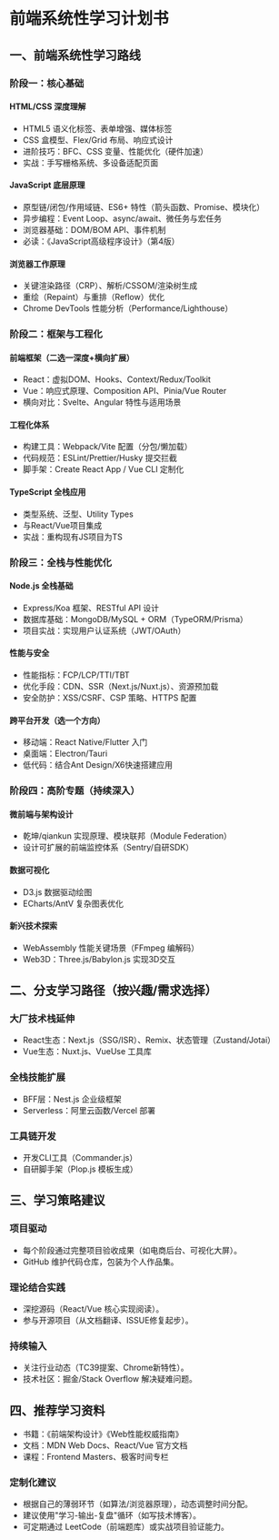 # 前端系统性学习计划书

## 一、前端系统性学习路线

### 阶段一：核心基础

#### HTML/CSS 深度理解
- HTML5 语义化标签、表单增强、媒体标签
- CSS 盒模型、Flex/Grid 布局、响应式设计
- 进阶技巧：BFC、CSS 变量、性能优化（硬件加速）
- 实战：手写栅格系统、多设备适配页面

#### JavaScript 底层原理
- 原型链/闭包/作用域链、ES6+ 特性（箭头函数、Promise、模块化）
- 异步编程：Event Loop、async/await、微任务与宏任务
- 浏览器基础：DOM/BOM API、事件机制
- 必读：《JavaScript高级程序设计》（第4版）

#### 浏览器工作原理
- 关键渲染路径（CRP）、解析/CSSOM/渲染树生成
- 重绘（Repaint）与重排（Reflow）优化
- Chrome DevTools 性能分析（Performance/Lighthouse）

### 阶段二：框架与工程化

#### 前端框架（二选一深度+横向扩展）
- React：虚拟DOM、Hooks、Context/Redux/Toolkit
- Vue：响应式原理、Composition API、Pinia/Vue Router
- 横向对比：Svelte、Angular 特性与适用场景

#### 工程化体系
- 构建工具：Webpack/Vite 配置（分包/懒加载）
- 代码规范：ESLint/Prettier/Husky 提交拦截
- 脚手架：Create React App / Vue CLI 定制化

#### TypeScript 全栈应用
- 类型系统、泛型、Utility Types
- 与React/Vue项目集成
- 实战：重构现有JS项目为TS

### 阶段三：全栈与性能优化

#### Node.js 全栈基础
- Express/Koa 框架、RESTful API 设计
- 数据库基础：MongoDB/MySQL + ORM（TypeORM/Prisma）
- 项目实战：实现用户认证系统（JWT/OAuth）

#### 性能与安全
- 性能指标：FCP/LCP/TTI/TBT
- 优化手段：CDN、SSR（Next.js/Nuxt.js）、资源预加载
- 安全防护：XSS/CSRF、CSP 策略、HTTPS 配置

#### 跨平台开发（选一个方向）
- 移动端：React Native/Flutter 入门
- 桌面端：Electron/Tauri
- 低代码：结合Ant Design/X6快速搭建应用

### 阶段四：高阶专题（持续深入）

#### 微前端与架构设计
- 乾坤/qiankun 实现原理、模块联邦（Module Federation）
- 设计可扩展的前端监控体系（Sentry/自研SDK）

#### 数据可视化
- D3.js 数据驱动绘图
- ECharts/AntV 复杂图表优化

#### 新兴技术探索
- WebAssembly 性能关键场景（FFmpeg 编解码）
- Web3D：Three.js/Babylon.js 实现3D交互

## 二、分支学习路径（按兴趣/需求选择）

### 大厂技术栈延伸
- React生态：Next.js（SSG/ISR）、Remix、状态管理（Zustand/Jotai）
- Vue生态：Nuxt.js、VueUse 工具库

### 全栈技能扩展
- BFF层：Nest.js 企业级框架
- Serverless：阿里云函数/Vercel 部署

### 工具链开发
- 开发CLI工具（Commander.js）
- 自研脚手架（Plop.js 模板生成）

## 三、学习策略建议

### 项目驱动
- 每个阶段通过完整项目验收成果（如电商后台、可视化大屏）。
- GitHub 维护代码仓库，包装为个人作品集。

### 理论结合实践
- 深挖源码（React/Vue 核心实现阅读）。
- 参与开源项目（从文档翻译、ISSUE修复起步）。

### 持续输入
- 关注行业动态（TC39提案、Chrome新特性）。
- 技术社区：掘金/Stack Overflow 解决疑难问题。

## 四、推荐学习资料
- 书籍：《前端架构设计》《Web性能权威指南》
- 文档：MDN Web Docs、React/Vue 官方文档
- 课程：Frontend Masters、极客时间专栏

### 定制化建议
- 根据自己的薄弱环节（如算法/浏览器原理），动态调整时间分配。
- 建议使用"学习-输出-复盘"循环（如写技术博客）。
- 可定期通过 LeetCode（前端题库）或实战项目验证能力。
